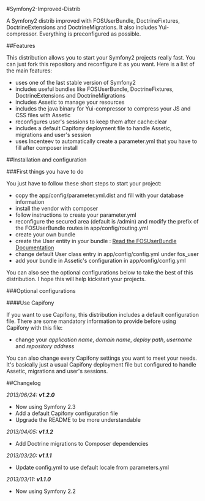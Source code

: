 #Symfony2-Improved-Distrib

A Symfony2 distrib improved with FOSUserBundle, DoctrineFixtures, DoctrineExtensions and DoctrineMigrations. It also includes Yui-compressor. Everything is preconfigured as possible.

##Features

This distribution allows you to start your Symfony2 projects really fast. You can just fork this repository and reconfigure it as you want.
Here is a list of the main features:
* uses one of the last stable version of Symfony2
* includes useful bundles like FOSUserBundle, DoctrineFixtures, DoctrineExtensions and DoctrineMigrations
* includes Assetic to manage your resources
* includes the java binary for Yui-compressor to compress your JS and CSS files with Assetic
* reconfigures user's sessions to keep them after cache:clear
* includes a default Capifony deployment file to handle Assetic, migrations and user's session
* uses Incenteev to automatically create a parameter.yml that you have to fill after composer install

##Installation and configuration

###First things you have to do

You just have to follow these short steps to start your project:
* copy the app/config/parameter.yml.dist and fill with your database information
* install the vendor with composer
* follow instructions to create your parameter.yml
* reconfigure the secured area (default is /admin) and modify the prefix of the FOSUserBundle routes in app/config/routing.yml 
* create your own bundle
* create the User entity in your bundle : [Read the FOSUserBundle Documentation](https://github.com/FriendsOfSymfony/FOSUserBundle/blob/master/Resources/doc/index.md)
* change default User class entry in app/config/config.yml under fos_user
* add your bundle in Assetic's configuration in app/config/config.yml

You can also see the optional configurations below to take the best of this distribution.
I hope this will help kickstart your projects.

###Optional configurations

####Use Capifony

If you want to use Capifony, this distribution includes a default configuration file.
There are some mandatory information to provide before using Capifony with this file:
* change your _application name_, _domain name_, _deploy path_, _username_ and _repository address_

You can also change every Capifony settings you want to meet your needs.
It's basically just a usual Capifony deployment file but configured to handle Assetic, migrations and user's sessions.

##Changelog

_2013/06/24: **v1.2.0**_
* Now using Symfony 2.3
* Add a default Capifony configuration file
* Upgrade the README to be more understandable

_2013/04/05: **v1.1.2**_
* Add Doctrine migrations to Composer dependencies

_2013/03/20: **v1.1.1**_
* Update config.yml to use default locale from parameters.yml

_2013/03/11: **v1.1.0**_
* Now using Symfony 2.2